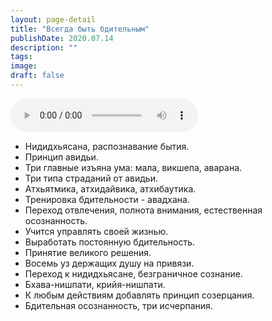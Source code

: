 ```yaml
---
layout: page-detail
title: "Всегда быть бдительным"
publishDate: 2020.07.14
description: ""
tags:
image:
draft: false
---
```


<audio title="2020.07.14 - Всегда быть бдительным.mp3" src="https://filer-api.advayta.org/v1.0/public/files/75597" controls=""></audio>

* Нидидхьясана, распознавание бытия.
* Принцип авидьи.
* Три главные изъяна ума: мала, викшепа, аварана.
* Три типа страданий от авидьи.
* Атхьятмика, атхидайвика, атхибаутика.
* Тренировка бдительности - авадхана.
* Переход отвлечения, полнота внимания, естественная осознанность.
* Учится управлять своей жизнью.
* Выработать постоянную бдительность.
* Принятие великого решения.
* Восемь уз держащих душу на привязи.
* Переход к нидидхьясане, безграничное сознание.
* Бхава-нишпати, крийя-нишпати.
* К любым действиям добавлять принцип созерцания.
* Бдительная осознанность, три исчерпания.

  
